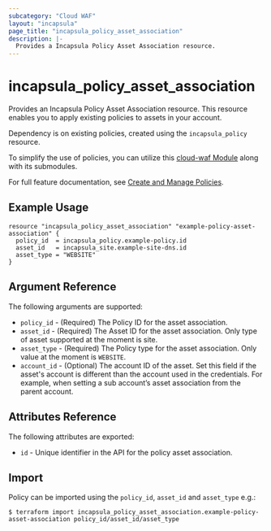 ```yaml
---
subcategory: "Cloud WAF"
layout: "incapsula"
page_title: "incapsula_policy_asset_association"
description: |-
  Provides a Incapsula Policy Asset Association resource.
---
```


# incapsula_policy_asset_association

Provides an Incapsula Policy Asset Association resource. This resource enables you to apply existing policies to assets in your account.

Dependency is on existing policies, created using the `incapsula_policy` resource.

To simplify the use of policies, you can utilize this [cloud-waf Module](https://registry.terraform.io/modules/imperva/cloud-waf/incapsula/latest) along with its submodules.

For full feature documentation, see [Create and Manage Policies](https://docs.imperva.com/bundle/cloud-application-security/page/policies.htm).

## Example Usage

```hcl
resource "incapsula_policy_asset_association" "example-policy-asset-association" {
  policy_id  = incapsula_policy.example-policy.id
  asset_id   = incapsula_site.example-site-dns.id
  asset_type = "WEBSITE"
}
```

## Argument Reference

The following arguments are supported:

* `policy_id` - (Required) The Policy ID for the asset association.
* `asset_id` - (Required) The Asset ID for the asset association. Only type of asset supported at the moment is site.
* `asset_type` - (Required) The Policy type for the asset association. Only value at the moment is `WEBSITE`.
* `account_id` - (Optional) The account ID of the asset. Set this field if the asset's account is different than the account used in the credentials. For example, when setting a sub account’s asset association from the parent account.

## Attributes Reference

The following attributes are exported:

* `id` - Unique identifier in the API for the policy asset association.

## Import

Policy can be imported using the `policy_id`, `asset_id` and `asset_type` e.g.:

```
$ terraform import incapsula_policy_asset_association.example-policy-asset-association policy_id/asset_id/asset_type
```

